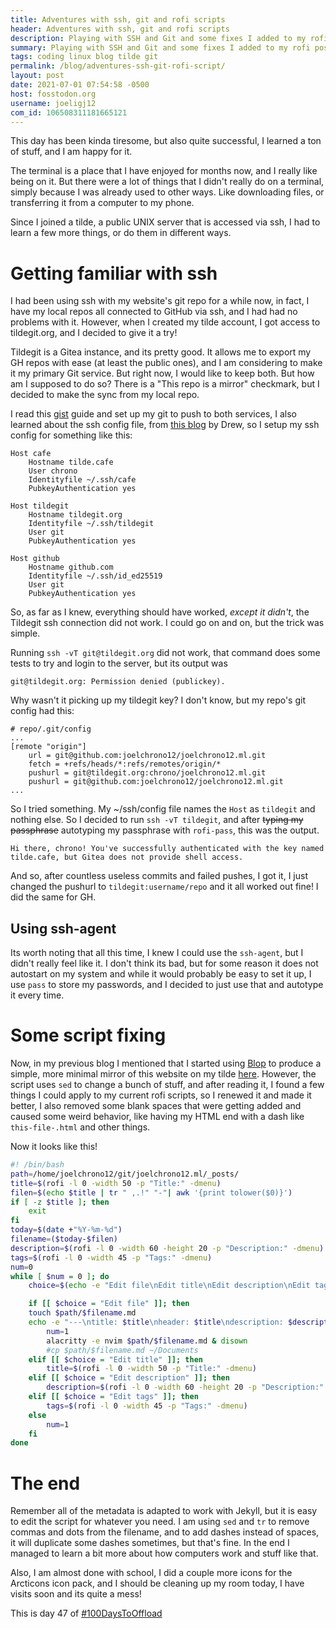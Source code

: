 ```yaml
---
title: Adventures with ssh, git and rofi scripts
header: Adventures with ssh, git and rofi scripts
description: Playing with SSH and Git and some fixes I added to my rofi post making script
summary: Playing with SSH and Git and some fixes I added to my rofi post making script
tags: coding linux blog tilde git
permalink: /blog/adventures-ssh-git-rofi-script/
layout: post
date: 2021-07-01 07:54:58 -0500
host: fosstodon.org
username: joeligj12
com_id: 106508311181665121
---
```


This day has been kinda tiresome, but also quite successful, I learned a ton of stuff, and I am happy for it.

The terminal is a place that I have enjoyed for months now, and I really like being on it. But there were a lot of things that I didn't really do on a terminal, simply because I was already used to other ways. Like downloading files, or transferring it from a computer to my phone. 

Since I joined a tilde, a public UNIX server that is accessed via ssh, I had to learn a few more things, or do them in different ways.

# Getting familiar with ssh

I had been using ssh with my website's git repo for a while now, in fact, I have my local repos all connected to GitHub via ssh, and I had had no problems with it. However, when I created my tilde account, I got access to tildegit.org, and I decided to give it a try!

Tildegit is a Gitea instance, and its pretty good. It allows me to export my GH repos with ease (at least the public ones), and I am considering to make it my primary Git service. But right now, I would like to keep both. But how am I supposed to do so? There is a "This repo is a mirror" checkmark, but I decided to make the sync from my local repo. 

I read this [gist](https://gist.github.com/rvl/c3f156e117e22a25f242) guide and set up my git to push to both services, I also learned about the ssh config file, from [this blog](https://friendo.monster/log/ssh_config.html) by Drew, so I setup my ssh config for something like this:

```
Host cafe
    Hostname tilde.cafe
    User chrono
    Identityfile ~/.ssh/cafe
    PubkeyAuthentication yes

Host tildegit
    Hostname tildegit.org
    Identityfile ~/.ssh/tildegit
    User git
    PubkeyAuthentication yes

Host github
    Hostname github.com
    Identityfile ~/.ssh/id_ed25519
    User git
    PubkeyAuthentication yes
```

So, as far as I knew, everything should have worked, *except it didn't*, the Tildegit ssh connection did not work. I could go on and on, but the trick was simple.

Running `ssh -vT git@tildegit.org` did not work, that command does some tests to try and login to the server, but its output was 

```
git@tildegit.org: Permission denied (publickey).
```

Why wasn't it picking up my tildegit key? I don't know, but my repo's git config had this:

```
# repo/.git/config
...
[remote "origin"]
	url = git@github.com:joelchrono12/joelchrono12.ml.git
	fetch = +refs/heads/*:refs/remotes/origin/*
	pushurl = git@tildegit.org:chrono/joelchrono12.ml.git
	pushurl = git@github.com:joelchrono12/joelchrono12.ml.git
...
```

So I tried something. My ~/ssh/config file names the `Host` as `tildegit` and nothing else. So I decided to run `ssh -vT tildegit`, and after ~~typing my passphrase~~ autotyping  my passphrase with `rofi-pass`, this was the output.

```
Hi there, chrono! You've successfully authenticated with the key named tilde.cafe, but Gitea does not provide shell access.
```

And so, after countless useless commits and failed pushes, I got it, I just changed the pushurl to `tildegit:username/repo` and it all worked out fine! I did the same for GH.

## Using ssh-agent

Its worth noting that all this time, I knew I could use the `ssh-agent`, but I didn't really feel like it. I don't think its bad, but for some reason it does not autostart on my system and while it would probably be easy to set it up, I use `pass` to store my passwords, and I decided to just use that and autotype it every time.

# Some script fixing

Now, in my previous blog I mentioned that I started using [Blop](https://gitlab.com/uoou/blop) to produce a simple, more minimal mirror of this website on my tilde [here](https://chrono.tilde.cafe). However, the script uses `sed` to change a bunch of stuff, and after reading it, I found a few things I could apply to my current rofi scripts, so I renewed it and made it better, I also removed some blank spaces that were getting added and caused some weird behavior, like having my HTML end with a dash like `this-file-.html` and other things.

Now it looks like this!
```bash
#! /bin/bash
path=/home/joelchrono12/git/joelchrono12.ml/_posts/
title=$(rofi -l 0 -width 50 -p "Title:" -dmenu)
filen=$(echo $title | tr " ,.!" "-"| awk '{print tolower($0)}')
if [ -z $title ]; then
	exit
fi
today=$(date +"%Y-%m-%d")
filename=($today-$filen)
description=$(rofi -l 0 -width 60 -height 20 -p "Description:" -dmenu)
tags=$(rofi -l 0 -width 45 -p "Tags:" -dmenu)
num=0
while [ $num = 0 ]; do
	choice=$(echo -e "Edit file\nEdit title\nEdit description\nEdit tags\nCancel" | rofi -width 15 -l 5-p "Now?:" -dmenu)

	if [[ $choice = "Edit file" ]]; then
  	touch $path/$filename.md
  	echo -e "---\ntitle: $title\nheader: $title\ndescription: $description\ntags: $tags\npermalink: /blog/$filen/\nlayout: post\ndate: $today $(date +"%T") -0500\n">> $path/$filename.md
		num=1
		alacritty -e nvim $path/$filename.md & disown
        #cp $path/$filename.md ~/Documents
	elif [[ $choice = "Edit title" ]]; then
		title=$(rofi -l 0 -width 50 -p "Title:" -dmenu)
	elif [[ $choice = "Edit description" ]]; then
		description=$(rofi -l 0 -width 60 -height 20 -p "Description:" -dmenu)
	elif [[ $choice = "Edit tags" ]]; then
		tags=$(rofi -l 0 -width 45 -p "Tags:" -dmenu)
	else
		num=1
	fi
done
```

# The end

Remember all of the metadata is adapted to work with Jekyll, but it is easy to edit the script for whatever you need. I am using `sed` and `tr` to remove commas and dots from the filename, and to add dashes instead of spaces, it will duplicate some dashes sometimes, but that's fine. In the end I managed to learn a bit more about how computers work and stuff like that. 

Also, I am almost done with school, I did a couple more icons for the Arcticons icon pack, and I should be cleaning up my room today, I have visits soon and its quite a mess!

This is day 47 of [#100DaysToOffload](https://100DaysToOffload.com)
